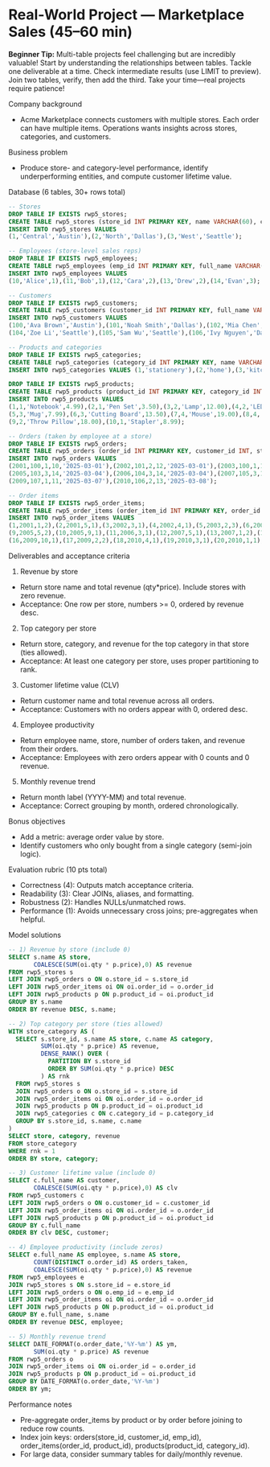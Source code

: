 # Real-World Project — Marketplace Sales (45–60 min)

**Beginner Tip:** Multi-table projects feel challenging but are incredibly valuable! Start by understanding the relationships between tables. Tackle one deliverable at a time. Check intermediate results (use LIMIT to preview). Join two tables, verify, then add the third. Take your time—real projects require patience!

Company background
- Acme Marketplace connects customers with multiple stores. Each order can have multiple items. Operations wants insights across stores, categories, and customers.

Business problem
- Produce store- and category-level performance, identify underperforming entities, and compute customer lifetime value.

Database (6 tables, 30+ rows total)
```sql
-- Stores
DROP TABLE IF EXISTS rwp5_stores;
CREATE TABLE rwp5_stores (store_id INT PRIMARY KEY, name VARCHAR(60), city VARCHAR(40));
INSERT INTO rwp5_stores VALUES
(1,'Central','Austin'),(2,'North','Dallas'),(3,'West','Seattle');

-- Employees (store-level sales reps)
DROP TABLE IF EXISTS rwp5_employees;
CREATE TABLE rwp5_employees (emp_id INT PRIMARY KEY, full_name VARCHAR(60), store_id INT);
INSERT INTO rwp5_employees VALUES
(10,'Alice',1),(11,'Bob',1),(12,'Cara',2),(13,'Drew',2),(14,'Evan',3);

-- Customers
DROP TABLE IF EXISTS rwp5_customers;
CREATE TABLE rwp5_customers (customer_id INT PRIMARY KEY, full_name VARCHAR(60), city VARCHAR(40));
INSERT INTO rwp5_customers VALUES
(100,'Ava Brown','Austin'),(101,'Noah Smith','Dallas'),(102,'Mia Chen','Austin'),(103,'Leo Park','Seattle'),
(104,'Zoe Li','Seattle'),(105,'Sam Wu','Seattle'),(106,'Ivy Nguyen','Dallas'),(107,'Ethan Johnson','Austin');

-- Products and categories
DROP TABLE IF EXISTS rwp5_categories;
CREATE TABLE rwp5_categories (category_id INT PRIMARY KEY, name VARCHAR(40));
INSERT INTO rwp5_categories VALUES (1,'stationery'),(2,'home'),(3,'kitchen'),(4,'electronics');

DROP TABLE IF EXISTS rwp5_products;
CREATE TABLE rwp5_products (product_id INT PRIMARY KEY, category_id INT, name VARCHAR(60), price DECIMAL(7,2));
INSERT INTO rwp5_products VALUES
(1,1,'Notebook',4.99),(2,1,'Pen Set',3.50),(3,2,'Lamp',12.00),(4,2,'LED Strip',22.00),
(5,3,'Mug',7.99),(6,3,'Cutting Board',13.50),(7,4,'Mouse',19.00),(8,4,'Keyboard',39.00),
(9,2,'Throw Pillow',18.00),(10,1,'Stapler',8.99);

-- Orders (taken by employee at a store)
DROP TABLE IF EXISTS rwp5_orders;
CREATE TABLE rwp5_orders (order_id INT PRIMARY KEY, customer_id INT, store_id INT, emp_id INT, order_date DATE);
INSERT INTO rwp5_orders VALUES
(2001,100,1,10,'2025-03-01'),(2002,101,2,12,'2025-03-01'),(2003,100,1,11,'2025-03-02'),(2004,102,1,10,'2025-03-03'),
(2005,103,3,14,'2025-03-04'),(2006,104,3,14,'2025-03-04'),(2007,105,3,14,'2025-03-05'),(2008,106,2,13,'2025-03-06'),
(2009,107,1,11,'2025-03-07'),(2010,106,2,13,'2025-03-08');

-- Order items
DROP TABLE IF EXISTS rwp5_order_items;
CREATE TABLE rwp5_order_items (order_item_id INT PRIMARY KEY, order_id INT, product_id INT, qty INT);
INSERT INTO rwp5_order_items VALUES
(1,2001,1,2),(2,2001,5,1),(3,2002,3,1),(4,2002,4,1),(5,2003,2,3),(6,2003,1,1),(7,2004,6,1),(8,2004,7,1),
(9,2005,5,2),(10,2005,9,1),(11,2006,3,1),(12,2007,5,1),(13,2007,1,2),(14,2008,8,1),(15,2008,7,1),
(16,2009,10,1),(17,2009,2,2),(18,2010,4,1),(19,2010,3,1),(20,2010,1,1);
```

Deliverables and acceptance criteria
1) Revenue by store
- Return store name and total revenue (qty*price). Include stores with zero revenue.
- Acceptance: One row per store, numbers >= 0, ordered by revenue desc.

2) Top category per store
- Return store, category, and revenue for the top category in that store (ties allowed).
- Acceptance: At least one category per store, uses proper partitioning to rank.

3) Customer lifetime value (CLV)
- Return customer name and total revenue across all orders.
- Acceptance: Customers with no orders appear with 0, ordered desc.

4) Employee productivity
- Return employee name, store, number of orders taken, and revenue from their orders.
- Acceptance: Employees with zero orders appear with 0 counts and 0 revenue.

5) Monthly revenue trend
- Return month label (YYYY-MM) and total revenue.
- Acceptance: Correct grouping by month, ordered chronologically.

Bonus objectives
- Add a metric: average order value by store.
- Identify customers who only bought from a single category (semi-join logic).

Evaluation rubric (10 pts total)
- Correctness (4): Outputs match acceptance criteria.
- Readability (3): Clear JOINs, aliases, and formatting.
- Robustness (2): Handles NULLs/unmatched rows.
- Performance (1): Avoids unnecessary cross joins; pre-aggregates when helpful.

Model solutions
```sql
-- 1) Revenue by store (include 0)
SELECT s.name AS store,
       COALESCE(SUM(oi.qty * p.price),0) AS revenue
FROM rwp5_stores s
LEFT JOIN rwp5_orders o ON o.store_id = s.store_id
LEFT JOIN rwp5_order_items oi ON oi.order_id = o.order_id
LEFT JOIN rwp5_products p ON p.product_id = oi.product_id
GROUP BY s.name
ORDER BY revenue DESC, s.name;

-- 2) Top category per store (ties allowed)
WITH store_category AS (
  SELECT s.store_id, s.name AS store, c.name AS category,
         SUM(oi.qty * p.price) AS revenue,
         DENSE_RANK() OVER (
           PARTITION BY s.store_id
           ORDER BY SUM(oi.qty * p.price) DESC
         ) AS rnk
  FROM rwp5_stores s
  JOIN rwp5_orders o ON o.store_id = s.store_id
  JOIN rwp5_order_items oi ON oi.order_id = o.order_id
  JOIN rwp5_products p ON p.product_id = oi.product_id
  JOIN rwp5_categories c ON c.category_id = p.category_id
  GROUP BY s.store_id, s.name, c.name
)
SELECT store, category, revenue
FROM store_category
WHERE rnk = 1
ORDER BY store, category;

-- 3) Customer lifetime value (include 0)
SELECT c.full_name AS customer,
       COALESCE(SUM(oi.qty * p.price),0) AS clv
FROM rwp5_customers c
LEFT JOIN rwp5_orders o ON o.customer_id = c.customer_id
LEFT JOIN rwp5_order_items oi ON oi.order_id = o.order_id
LEFT JOIN rwp5_products p ON p.product_id = oi.product_id
GROUP BY c.full_name
ORDER BY clv DESC, customer;

-- 4) Employee productivity (include zeros)
SELECT e.full_name AS employee, s.name AS store,
       COUNT(DISTINCT o.order_id) AS orders_taken,
       COALESCE(SUM(oi.qty * p.price),0) AS revenue
FROM rwp5_employees e
JOIN rwp5_stores s ON s.store_id = e.store_id
LEFT JOIN rwp5_orders o ON o.emp_id = e.emp_id
LEFT JOIN rwp5_order_items oi ON oi.order_id = o.order_id
LEFT JOIN rwp5_products p ON p.product_id = oi.product_id
GROUP BY e.full_name, s.name
ORDER BY revenue DESC, employee;

-- 5) Monthly revenue trend
SELECT DATE_FORMAT(o.order_date,'%Y-%m') AS ym,
       SUM(oi.qty * p.price) AS revenue
FROM rwp5_orders o
JOIN rwp5_order_items oi ON oi.order_id = o.order_id
JOIN rwp5_products p ON p.product_id = oi.product_id
GROUP BY DATE_FORMAT(o.order_date,'%Y-%m')
ORDER BY ym;
```

Performance notes
- Pre-aggregate order_items by product or by order before joining to reduce row counts.
- Index join keys: orders(store_id, customer_id, emp_id), order_items(order_id, product_id), products(product_id, category_id).
- For large data, consider summary tables for daily/monthly revenue.
